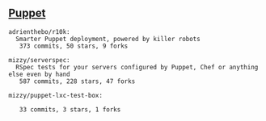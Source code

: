 ## [Puppet](http://puppetlabs.com/)

<!-- PROJECTS_LIST_START -->
    adrienthebo/r10k:
      Smarter Puppet deployment, powered by killer robots
       373 commits, 50 stars, 9 forks

    mizzy/serverspec:
      RSpec tests for your servers configured by Puppet, Chef or anything else even by hand
       587 commits, 228 stars, 47 forks

    mizzy/puppet-lxc-test-box:

       33 commits, 3 stars, 1 forks
<!-- PROJECTS_LIST_END -->
